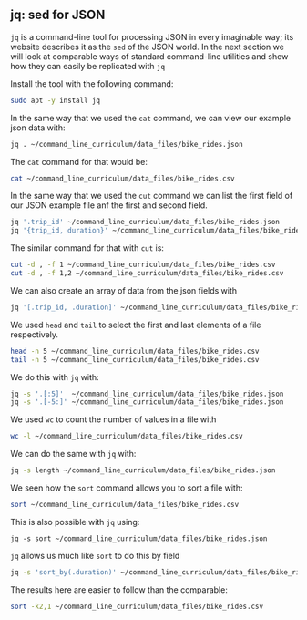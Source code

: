 ## jq: sed for JSON

`jq` is a command-line tool for processing JSON in every imaginable way; its website describes it as the `sed` of the JSON world. In the next section we will look at comparable ways of standard command-line utilities and show how they can easily be replicated with `jq`

Install the tool with the following command:

```bash
sudo apt -y install jq
```

In the same way that we used the `cat` command, we can view our example json data with:

```bash
jq . ~/command_line_curriculum/data_files/bike_rides.json
```

The `cat` command for that would be:

```bash
cat ~/command_line_curriculum/data_files/bike_rides.csv
```

In the same way that we used the `cut` command we can list the first field of our JSON example file anf the first and second field.

```bash
jq '.trip_id' ~/command_line_curriculum/data_files/bike_rides.json
jq '{trip_id, duration}' ~/command_line_curriculum/data_files/bike_rides.json
```

The similar command for that with `cut` is:

```bash
cut -d , -f 1 ~/command_line_curriculum/data_files/bike_rides.csv
cut -d , -f 1,2 ~/command_line_curriculum/data_files/bike_rides.csv
```

We can also create an array of data from the json fields with

```bash
jq '[.trip_id, .duration]' ~/command_line_curriculum/data_files/bike_rides.json
```

We used `head` and `tail` to select the first and last elements of a file respectively.

```bash
head -n 5 ~/command_line_curriculum/data_files/bike_rides.csv
tail -n 5 ~/command_line_curriculum/data_files/bike_rides.csv
```

We do this with `jq` with:

```bash
jq -s '.[:5]'  ~/command_line_curriculum/data_files/bike_rides.json
jq -s '.[-5:]' ~/command_line_curriculum/data_files/bike_rides.json
```

We used `wc` to count the number of values in a file with

```bash
wc -l ~/command_line_curriculum/data_files/bike_rides.csv
```
We can do the same with `jq` with:

```bash
jq -s length ~/command_line_curriculum/data_files/bike_rides.json
```

We seen how the `sort` command allows you to sort a file with:

```bash
sort ~/command_line_curriculum/data_files/bike_rides.csv
```

This is also possible with `jq` using:

```
jq -s sort ~/command_line_curriculum/data_files/bike_rides.json
```

`jq` allows us much like `sort` to do this by field

```bash
jq -s 'sort_by(.duration)' ~/command_line_curriculum/data_files/bike_rides.json
```

The results here are easier to follow than the comparable:

```bash
sort -k2,1 ~/command_line_curriculum/data_files/bike_rides.csv
```
